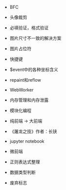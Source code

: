 * BFC
* 头像裁剪
* 必填验证，格式验证
* 图片尺寸不一致的解决方案
* 图片占位符
* 快捷键
* $event中的各种坐标含义
* repaint和reflow
* WebWorker
* 内存管理和内存泄露
* 模块化编程
* 纯前端 -> 大前端


* 《屠龙之技》作者：长铗
* jupyter notebook [](https://ipython.org/)
* 微前端


* 正则表达式整理
* 数据类型判断
* 废弃标志

